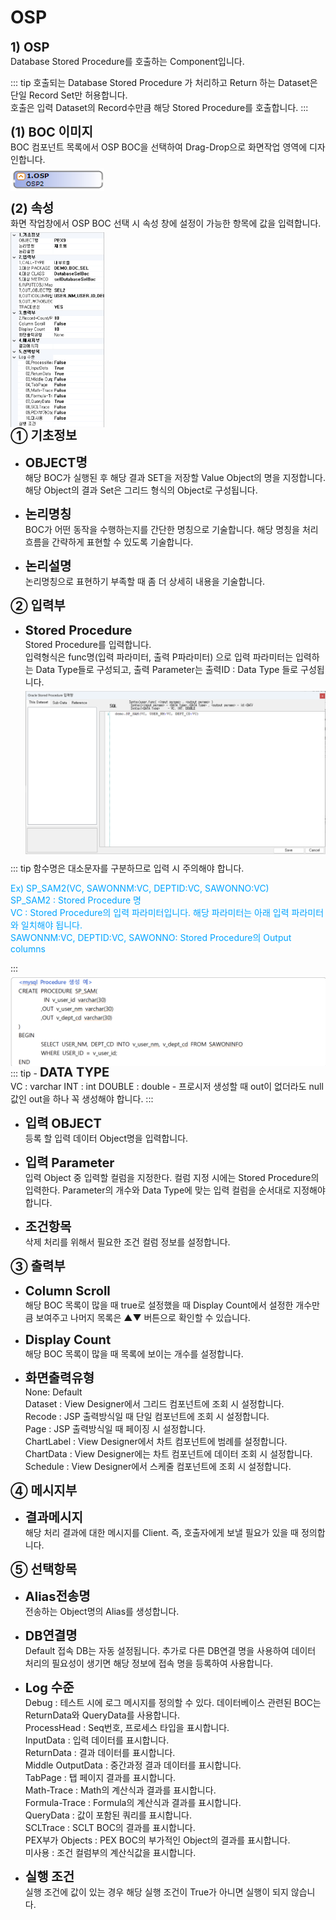# OSP

<!-- OSP-->
<b style="font-size: 20px">1) OSP</b><br/>
Database Stored Procedure를 호출하는 Component입니다.
<!-- Remark -->
::: tip <Badge type="tip" text="Remark" vertical="middle" /> 
  호출되는 Database Stored Procedure 가 처리하고 Return 하는 Dataset은 단일 Record Set만 허용합니다. <br/>
   호출은 입력 Dataset의 Record수만큼 해당 Stored Procedure를 호출합니다.
:::
<!-- -->

<b style="font-size: 20px">(1) BOC 이미지</b><br/>
BOC 컴포넌트 목록에서 OSP BOC을 선택하여 Drag-Drop으로 화면작업 영역에 디자인합니다. <br/>
<img src="../../.vuepress\public\documentation\service-model\BOC\InterfaceBOC\OSPBoc.png" style="position: relative;top: 5px; width:150px;"> <br/>

<b style="font-size: 20px">(2) 속성</b><br/>
화면 작업창에서 OSP BOC 선택 시 속성 창에 설정이 가능한 항목에 값을 입력합니다. <br/>
<img src="../../.vuepress\public\documentation\service-model\BOC\InterfaceBOC\Property(2).png" style="position: relative;top: 5px; width:150px;"> <br/>
<b style="font-size: 20px">➀ 기초정보 </b><br/>
- <b style="font-size: 20px">OBJECT명 </b><br/>
해당 BOC가 실행된 후 해당 결과 SET을 저장할 Value Object의 명을 지정합니다. 해당 Object의 결과 Set은 그리드 형식의 Object로 구성됩니다.<br/>

- <b style="font-size: 20px">논리명칭 </b><br/>
BOC가 어떤 동작을 수행하는지를 간단한 명칭으로 기술합니다. 해당 명칭을 처리 흐름을 간략하게 표현할 수 있도록 기술합니다.<br/>

- <b style="font-size: 20px">논리설명 </b><br/>
논리명칭으로 표현하기 부족할 때 좀 더 상세히 내용을 기술합니다.

<b style="font-size: 20px">➁ 입력부</b><br/>
- <b style="font-size: 20px">Stored Procedure </b><br/>
Stored Procedure를 입력합니다.<br/>
입력형식은 func명(입력 파라미터, 출력 P파라미터) 으로 입력 파라미터는 입력하는 Data Type들로 구성되고, 출력 Parameter는 출력ID : Data Type 들로 구성됩니다. <br/>
<img src="../../.vuepress\public\documentation\service-model\BOC\InterfaceBOC\StoredProcedure.png" style="position: relative;top: 5px;"> <br/>
<!-- Remark -->
::: tip <Badge type="tip" text="Remark" vertical="middle" /> 
  함수명은 대소문자를 구분하므로 입력 시 주의해야 합니다.
  <p style="color: rgb(0, 164, 255);">
  Ex) SP_SAM2(VC, SAWONNM:VC, DEPTID:VC, SAWONNO:VC) <br/>
        SP_SAM2 : Stored Procedure 명 <br/>
        VC : Stored Procedure의 입력 파라미터입니다. 해당 파라미터는 아래 입력 파라미터와 일치해야 됩니다. <br/>
            SAWONNM:VC, DEPTID:VC, SAWONNO: Stored Procedure의 Output columns
  </p>
:::
<!-- -->
<img src="../../.vuepress\public\documentation\service-model\BOC\InterfaceBOC\Procedure.png" style="position: relative;top: 5px;"> <br/>
<!-- Remark -->
::: tip <Badge type="tip" text="Remark" vertical="middle" /> 
- <b style="font-size: 20px">DATA TYPE</b><br/>
     VC : varchar    INT : int     DOUBLE : double
- 프로시저 생성할 때 out이 없더라도 null값인 out을 하나 꼭 생성해야 합니다.
:::
<!-- -->

- <b style="font-size: 20px">입력 OBJECT </b><br/>
등록 할 입력 데이터 Object명을 입력합니다.

- <b style="font-size: 20px">입력 Parameter </b><br/>
입력 Object 중 입력할 컬럼을 지정한다. 컬럼 지정 시에는 Stored Procedure의 입력한다. Parameter의 개수와 Data Type에 맞는 입력 컬럼을 순서대로 지정해야 합니다.

- <b style="font-size: 20px">조건항목 </b><br/>
삭제 처리를 위해서 필요한 조건 컬럼 정보를 설정합니다.

<b style="font-size: 20px">➂ 출력부</b><br/>
- <b style="font-size: 20px">Column Scroll </b><br/>
해당 BOC 목록이 많을 때 true로 설정했을 때 Display Count에서 설정한 개수만큼 보여주고 나머지 목록은 ▲▼ 버튼으로 확인할 수 있습니다.

- <b style="font-size: 20px">Display Count </b><br/>
해당 BOC 목록이 많을 때 목록에 보이는 개수를 설정합니다.

- <b style="font-size: 20px">화면출력유형 </b><br/>
None: Default<br/>
Dataset : View Designer에서 그리드 컴포넌트에 조회 시 설정합니다. <br/>
Recode : JSP 출력방식일 때 단일 컴포넌트에 조회 시 설정합니다. <br/>
Page : JSP 출력방식일 때 페이징 시 설정합니다.<br/>
ChartLabel : View Designer에서 차트 컴포넌트에 범례를 설정합니다.<br/>
ChartData : View Designer에는 차트 컴포넌트에 데이터 조회 시 설정합니다. <br/>
Schedule : View Designer에서 스케줄 컴포넌트에 조회 시 설정합니다.<br/>

<b style="font-size: 20px">➃ 메시지부</b><br/>
- <b style="font-size: 20px">결과메시지 </b><br/>
해당 처리 결과에 대한 메시지를 Client. 즉, 호출자에게 보낼 필요가 있을 때 정의합니다.

<b style="font-size: 20px">➄ 선택항목</b><br/>
- <b style="font-size: 20px">Alias전송명 </b><br/>
전송하는 Object명의 Alias를 생성합니다.

- <b style="font-size: 20px">DB연결명 </b><br/>
Default 접속 DB는 자동 설정됩니다. 추가로 다른 DB연결 명을 사용하여 데이터 처리의 필요성이 생기면 해당 정보에 접속 명을 등록하여 사용합니다.

- <b style="font-size: 20px">Log 수준 </b><br/>
Debug : 테스트 시에 로그 메시지를 정의할 수 있다. 데이터베이스 관련된 BOC는 ReturnData와 QueryData를 사용합니다.<br/>
ProcessHead : Seq번호, 프로세스 타입을 표시합니다.<br/>
InputData : 입력 데이터를 표시합니다.<br/>
ReturnData : 결과 데이터를 표시합니다.<br/>
Middle OutputData : 중간과정 결과 데이터를 표시합니다.<br/>
TabPage : 탭 페이지 결과를 표시합니다.<br/>
Math-Trace : Math의 계산식과 결과를 표시합니다.<br/>
Formula-Trace : Formula의 계산식과 결과를 표시합니다.<br/>
QueryData : 값이 포함된 쿼리를 표시합니다.<br/>
SCLTrace : SCLT BOC의 결과를 표시합니다.<br/>
PEX부가 Objects : PEX BOC의 부가적인 Object의 결과를 표시합니다.<br/>
미사용 : 조건 컬럼부의 계산식값을 표시합니다.<br/>

- <b style="font-size: 20px">실행 조건 </b><br/>
실행 조건에 값이 있는 경우 해당 실행 조건이 True가 아니면 실행이 되지 않습니다.